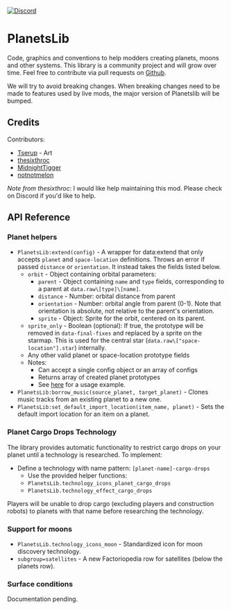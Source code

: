 [![Discord](https://img.shields.io/badge/Discord-%235865F2.svg?style=for-the-badge&logo=discord&logoColor=white)](https://discord.gg/VuVhYUBbWE)

# PlanetsLib

Code, graphics and conventions to help modders creating planets, moons and other systems. This library is a community project and will grow over time. Feel free to contribute via pull requests on [Github](https://github.com/danielmartin0/PlanetsLib).

We will try to avoid breaking changes. When breaking changes need to be made to features used by live mods, the major version of Planetslib will be bumped.

## Credits

Contributors:

* [Tserup](https://mods.factorio.com/user/Tserup) - Art
* [thesixthroc](https://mods.factorio.com/user/thesixthroc)
* [MidnightTigger](https://mods.factorio.com/user/Midnighttigger)
* [notnotmelon](https://mods.factorio.com/user/notnotmelon)

*Note from thesixthroc*: I would like help maintaining this mod. Please check on Discord if you'd like to help.

## API Reference

### Planet helpers

* `PlanetsLib:extend(config)` - A wrapper for data:extend that only accepts `planet` and `space-location` definitions. Throws an error if passed `distance` or `orientation`. It instead takes the fields listed below.
  * `orbit` - Object containing orbital parameters:
    * `parent` - Object containing `name` and `type` fields, corresponding to a parent at `data.raw\[type]\[name]`.
    * `distance` - Number: orbital distance from parent
    * `orientation` - Number: orbital angle from parent (0-1). Note that orientation is absolute, not relative to the parent's orientation.
    * `sprite` - Object: Sprite for the orbit, centered on its parent.
  * `sprite_only` - Boolean (optional): If true, the prototype will be removed in `data-final-fixes` and replaced by a sprite on the starmap. This is used for the central star (`data.raw\["space-location"].star`) internally.
  * Any other valid planet or space-location prototype fields
  * Notes:
    * Can accept a single config object or an array of configs
    * Returns array of created planet prototypes
    * See [here](https://github.com/danielmartin0/Cerys-Moon-of-Fulgora/blob/main/prototypes/planet/planet.lua) for a usage example.
* `PlanetsLib:borrow_music(source_planet, target_planet)` - Clones music tracks from an existing planet to a new one.
* `PlanetsLib:set_default_import_location(item_name, planet)` - Sets the default import location for an item on a planet.

### Planet Cargo Drops Technology

The library provides automatic functionality to restrict cargo drops on your planet until a technology is researched. To implement:

* Define a technology with name pattern: `[planet-name]-cargo-drops`
  * Use the provided helper functions:
  * `PlanetsLib.technology_icons_planet_cargo_drops`
  * `PlanetsLib.technology_effect_cargo_drops`

Players will be unable to drop cargo (excluding players and construction robots) to planets with that name before researching the technology.

### Support for moons

* `PlanetsLib.technology_icons_moon` - Standardized icon for moon discovery technology.
* `subgroup=satellites` - A new Factoriopedia row for satellites (below the planets row).

### Surface conditions

Documentation pending.